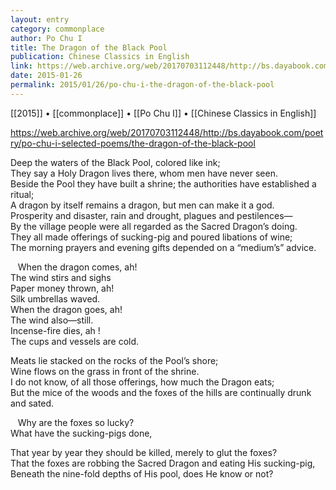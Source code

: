```yaml
---
layout: entry
category: commonplace
author: Po Chu I
title: The Dragon of the Black Pool
publication: Chinese Classics in English
link: https://web.archive.org/web/20170703112448/http://bs.dayabook.com/poetry/po-chu-i-selected-poems/the-dragon-of-the-black-pool
date: 2015-01-26
permalink: 2015/01/26/po-chu-i-the-dragon-of-the-black-pool
---
```


[[2015]] • [[commonplace]] • [[Po Chu I]] • [[Chinese Classics in English]]

https://web.archive.org/web/20170703112448/http://bs.dayabook.com/poetry/po-chu-i-selected-poems/the-dragon-of-the-black-pool

Deep the waters of the Black Pool, colored like ink;
<br>They say a Holy Dragon lives there, whom men have never seen.
<br>Beside the Pool they have built a shrine; the authorities have established a ritual;
<br>A dragon by itself remains a dragon, but men can make it a god.
<br>Prosperity and disaster, rain and drought, plagues and pestilences—
<br>By the village people were all regarded as the Sacred Dragon’s doing.
<br>They all made offerings of sucking-pig and poured libations of wine;
<br>The morning prayers and evening gifts depended on a “medium’s” advice.

   When the dragon comes, ah!
   <br>The wind stirs and sighs
   <br>Paper money thrown, ah!
   <br>Silk umbrellas waved.
   <br>When the dragon goes, ah!
   <br>The wind also—still.
   <br>Incense-fire dies, ah !
   <br>The cups and vessels are cold.

Meats lie stacked on the rocks of the Pool’s shore;
<br>Wine flows on the grass in front of the shrine.
<br>I do not know, of all those offerings, how much the Dragon eats;
<br>But the mice of the woods and the foxes of the hills are continually drunk and sated.

   Why are the foxes so lucky?
   <br>What have the sucking-pigs done,

That year by year they should be killed, merely to glut the foxes?
<br>That the foxes are robbing the Sacred Dragon and eating His sucking-pig,
<br>Beneath the nine-fold depths of His pool, does He know or not?
